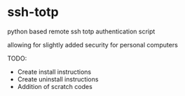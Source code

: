 ssh-totp
========

python based remote ssh totp authentication script

allowing for slightly added security for personal computers

TODO:
 - Create install instructions
 - Create uninstall instructions
 - Addition of scratch codes
